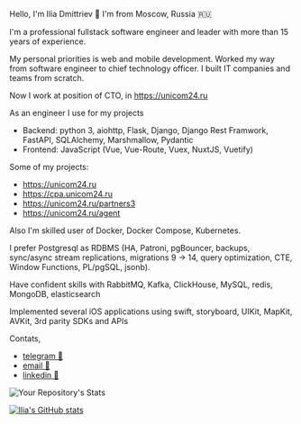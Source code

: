 Hello, I'm Ilia Dmittriev 👋 
I'm from Moscow, Russia 🇷🇺

I'm a professional fullstack software engineer and leader with more than 15 years of experience.

My personal priorities is web and mobile development.
Worked my way from software engineer to chief technology officer.
I built IT companies and teams from scratch.

Now I work at position of CTO, in https://unicom24.ru

As an engineer I use for my projects
* Backend: python 3, aiohttp, Flask, Django, Django Rest Framwork, FastAPI, SQLAlchemy, Marshmallow, Pydantic
* Frontend: JavaScript (Vue, Vue-Route, Vuex, NuxtJS, Vuetify)

Some of my projects:
* https://unicom24.ru
* https://cpa.unicom24.ru
* https://unicom24.ru/partners3
* https://unicom24.ru/agent

Also I'm skilled user of Docker, Docker Compose, Kubernetes.

I prefer Postgresql as RDBMS (HA, Patroni, pgBouncer, backups, sync/async stream replications, migrations 9 -> 14, query optimization, CTE, Window Functions, PL/pgSQL, jsonb).

Have confident skills with RabbitMQ, Kafka, ClickHouse, MySQL, redis, MongoDB, elasticsearch

Implemented several iOS applications using swift, storyboard, UIKit, MapKit, AVKit, 3rd parity SDKs and APIs

Contats,
- [telegram 💬](https://t.me/iliadmitriev)
- [email 📨](mailto:ilia.dmitriev@gmail.com)
- [linkedin 🔗](https://www.linkedin.com/in/iliadmitriev)

![Your Repository's Stats](https://github-readme-stats.vercel.app/api/top-langs/?username=iliadmitriev&theme=blue-green)

[![Ilia's GitHub stats](https://github-readme-stats.vercel.app/api?username=iliadmitriev&theme=blue-green)](https://github.com/iliadmitriev)

